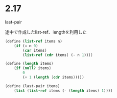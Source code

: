 # 2.17

last-pair

途中で作成したlist-ref、lengthを利用した

```scheme
(define (list-ref items n)
    (if (= n 0)
        (car items)
        (list-ref (cdr items) (- n 1))))

(define (length items)
    (if (null? items)
        0
        (+ 1 (length (cdr items)))))

(define (last-pair items)
    (list (list-ref items (- (length items) 1))))
```
